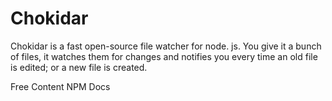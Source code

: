 # Chokidar

Chokidar is a fast open-source file watcher for node. js. You give it a bunch of files, it watches them for changes and notifies you every time an old file is edited; or a new file is created.

<ResourceGroupTitle>Free Content</ResourceGroupTitle>
<BadgeLink colorScheme='blue' badgeText='Official Website' href='https://www.npmjs.com/package/chokidar'>NPM Docs</BadgeLink>
